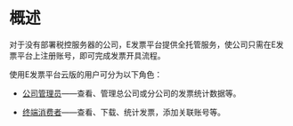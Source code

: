 # 概述

对于没有部署税控服务器的公司，E发票平台提供全托管服务，使公司只需在E发票平台上注册账号，即可完成发票开具流程。

使用E发票平台云版的用户可分为以下角色：

* [公司管理员](公司管理员)——查看、管理总公司或分公司的发票统计数据等。

* [终端消费者](终端消费者)——查看、下载、统计发票，添加关联账号等。


